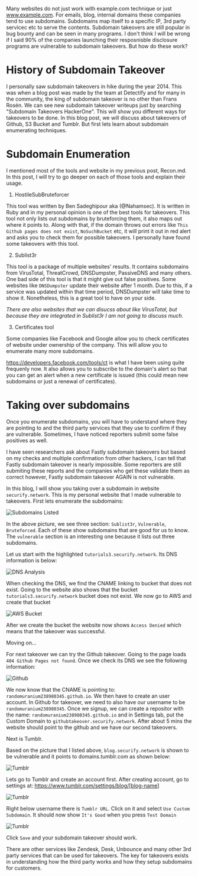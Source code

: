 Many websites do not just work with example.com technique or just www.example.com. For emails, blog, internal domains these companies tend to use subdomains. Subdomains map itself to a specific IP, 3rd party servicec etc to serve the contents. Subdomain takeovers are still popular in bug bounty and can be seen in many programs. I don't think I will be wrong if I said 90% of the companies launching their resposnisble disclosure programs are vulnerable to subdomain takeovers. But how do these work? 

# History of Subdomain Takeover

I personally saw subdomain takeovers in hike during the year 2014. This was when a blog post was made by the team at Detectify and for many in the community, the king of subdomain takeover is no other than Frans Rosén. 
We can see new subdomain takeover writeups just by searching "Subdomain Takeovers HackerOne". This will show you different ways for takeovers to be done. In this blog post, we will discuss about takeovers of Github, S3 Bucket and Tumblr. But first lets learn about subdomain enumerating techniques. 

# Subdomain Enumeration 

I mentioned most of the tools and website in my previous post, Recon.md. In this post, I will try to go deeper on each of those tools and explain their usage. 

1) HostileSubBruteforcer

This tool was written by Ben Sadeghipour aka (@Nahamsec). It is written in Ruby and in my personal opinion is one of the best tools for takeovers. This tool not only lists out subdomains by bruteforcing them, it also maps out where it points to. Along with that, if the domain throws out errors like `This Github pages does not exist`, `NoSuchBucket` etc, it will print it out in red alert and asks you to check them for possible takeovers. I personally have found some takeovers with this tool. 

2) Sublist3r

This tool is a package of multiple websites' results. It contains subdomains from VirusTotal, ThreatCrowd, DNSDumpster, PassiveDNS and many others. One bad side of this tool is that it might give out false positives. Some websites like `DNSDumpster` update their website after 1 month. Due to this, if a service was updated within that time period, DNSDumpster will take time to show it. Nonetheless, this is a great tool to have on your side. 

*There are also websites that we can disucss about like VirusTotal, but because they are integrated in Sublist3r I am not going to discuss much.*

3) Certificates tool

Some companies like Facebook and Google allow you to check certificates of website under ownership of the company. This will allow you to enumerate many more subdomains. 

https://developers.facebook.com/tools/ct is what I have been using quite frequenly now. It also allows you to subscribe to the domain's alert so that you can get an alert when a new certificate is issued (this could mean new subdomains or just a renewal of certificates). 

# Taking over subdomains

Once you enumerate subdomains, you will have to understand where they are pointing to and the third party services that they use to confirm if they are vulnerable. Sometimes, I have noticed reporters submit some false positives as well. 

I have seen researchers ask about Fastly subdomain takeovers but based on my checks and multiple confirmation from other hackers, I can tell that Fastly subdomain takeover is nearly impossible. Some reporters are still submiting these reports and the companies who get these validate them as correct however, Fastly subdomain takeover AGAIN is not vulnerable. 

In this blog, I will show you taking over a subdomain in website `securify.network`. This is my personal website that I made vulnerable to takeovers. First lets enumerate the subdomains: 

![Subdomains Listed](http://i.imgur.com/wMmsGlP.png "Subdomains Listed")

In the above picture, we see three section: `Sublist3r`, `Vulnerable`, `Bruteforced`. Each of these show subdomains that are good for us to know. The `vulnerable` section is an interesting one because it lists out three subdomains. 

Let us start with the highlighted `tutorials3.securify.network`. Its DNS information is below: 

![DNS Analysis](http://i.imgur.com/qj6DTR2.png "DNS Analysis")

When checking the DNS, we find the CNAME linking to bucket that does not exist. Going to the website also shows that the bucket `tutorials3.securify.network` bucket does not exist. We now go to AWS and create that bucket

![AWS Bucket](http://i.imgur.com/r6Y0bLZ.png "AWS Bucket")

After we create the bucket the website now shows `Access Denied` which means that the takeover was successful. 

Moving on...

For next takeover we can try the Github takeover. Going to the page loads `404 Github Pages not found`. Once we check its DNS we see the following information: 

![Github](http://i.imgur.com/zvEF82Y.png "Github")

We now know that the CNAME is pointing to: `randomuranium238980345.github.io`. We then have to create an user account. In Github for takeover, we need to also have our username to be `randomuranium238980345`. Once we signup, we can create a repositor with the name: `randomuranium238980345.github.io` and in Settings tab, put the Custom Domain to `githubtakeover.securify.network`. After about 5 mins the website should point to the github and we have our second takeovers. 

Next is Tumblr. 

Based on the picture that I listed above, `blog.securify.network` is shown to be vulnerable and it points to domains.tumblr.com as shown below: 

![Tumblr](http://i.imgur.com/thXpShq.png "Tumblr")

Lets go to Tumblr and create an account first. After creating account, go to settings at: https://www.tumblr.com/settings/blog/[blog-name]

![Tumblr](http://i.imgur.com/HmIKrHs.png "Tumblr")

Right below username there is `Tumblr URL`. Click on it and select `Use Custom Subdomain`. It should now show `It's Good` when you press `Test Domain`

![Tumblr](http://i.imgur.com/9Xna2VU.png "Tumblr")

Click `Save` and your subdomain takeover should work. 

There are other services like Zendesk, Desk, Unbounce and many other 3rd party services that can be used for takeovers. The key for takeovers exists in understanding how the third party works and how they setup subdomains for customers.


